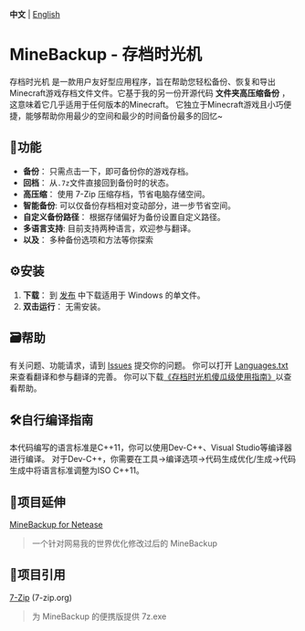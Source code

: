 **中文** | [English](README.md) <!-- lang -->

# MineBackup - 存档时光机

存档时光机 是一款用户友好型应用程序，旨在帮助您轻松备份、恢复和导出Minecraft游戏存档文件文件。它基于我的另一份开源代码 **文件夹高压缩备份** ，这意味着它几乎适用于任何版本的Minecraft。
它独立于Minecraft游戏且小巧便捷，能够帮助你用最少的空间和最少的时间备份最多的回忆~

## 📸功能

- **备份**： 只需点击一下，即可备份你的游戏存档。
- **回档**： 从`.7z`文件直接回到备份时的状态。
- **高压缩**： 使用 7-Zip 压缩存档，节省电脑存储空间。
- **智能备份**: 可以仅备份存档相对变动部分，进一步节省空间。
- **自定义备份路径**： 根据存储偏好为备份设置自定义路径。
- **多语言支持**: 目前支持两种语言，欢迎参与翻译。
- **以及**： 多种备份选项和方法等你探索

## ⚙️安装

1. **下载**： 到 [发布](https://github.com/Leafuke/MineBackup/releases) 中下载适用于 Windows 的单文件。
2. **双击运行**： 无需安装。

## 🗃️帮助

有关问题、功能请求，请到 [Issues](https://github.com/Leafuke/MineBackup/issues) 提交你的问题。
你可以打开 [Languages.txt](Languages.txt) 来查看翻译和参与翻译的完善。
你可以下载[《存档时光机傻瓜级使用指南》](存档时光机傻瓜级使用指南_zn-ch.pdf)以查看帮助。

## 🛠️自行编译指南

本代码编写的语言标准是C++11，你可以使用Dev-C++、Visual Studio等编译器进行编译。
对于Dev-C++，你需要在工具→编译选项→代码生成优化/生成→代码生成中将语言标准调整为ISO C++11。

## 🔗项目延伸

[MineBackup for Netease](https://github.com/Leafuke/MineBackup-for-NetEase)
> 一个针对网易我的世界优化修改过后的 MineBackup

## 📄项目引用

[7-Zip](https://github.com/ip7z/7zip) (7-zip.org)
> 为 MineBackup 的便携版提供 7z.exe 
